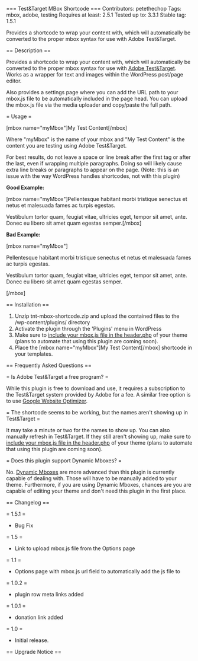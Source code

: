 === Test&Target MBox Shortcode ===
Contributors: petethechop
Tags: mbox, adobe, testing
Requires at least: 2.5.1
Tested up to: 3.3.1
Stable tag: 1.5.1

Provides a shortcode to wrap your content with, which will automatically be converted to the proper mbox syntax for use with Adobe Test&Target.

== Description ==

Provides a shortcode to wrap your content with, which will automatically be converted to the proper mbox syntax for use with [Adobe Test&Target](https://microsite.omniture.com/t2/help/en_US/tnt/help/). Works as a wrapper for text and images within the WordPress post/page editor.

Also provides a settings page where you can add the URL path to your mbox.js file to be automatically included in the page head. You can upload the mbox.js file via the media uploader and copy/paste the full path.

= Usage =

[mbox name="myMbox"]My Test Content[/mbox]

Where "myMbox" is the name of your mbox and "My Test Content" is the content you are testing using Adobe Test&Target.

For best results, do not leave a space or line break after the first tag or after the last, even if wrapping multiple paragraphs. Doing so will likely cause extra line breaks or paragraphs to appear on the page.
(Note: this is an issue with the way WordPress handles shortcodes, not with this plugin)

**Good Example:**

[mbox name="myMbox"]Pellentesque habitant morbi tristique senectus et netus et malesuada fames ac turpis egestas.

Vestibulum tortor quam, feugiat vitae, ultricies eget, tempor sit amet, ante. Donec eu libero sit amet quam egestas semper.[/mbox]


**Bad Example:**

[mbox name="myMbox"]

Pellentesque habitant morbi tristique senectus et netus et malesuada fames ac turpis egestas.

Vestibulum tortor quam, feugiat vitae, ultricies eget, tempor sit amet, ante. Donec eu libero sit amet quam egestas semper.

[/mbox]

== Installation ==

1. Unzip tnt-mbox-shortcode.zip and upload the contained files to the /wp-content/plugins/ directory
1. Activate the plugin through the 'Plugins' menu in WordPress
1. Make sure to [include your mbox.js file in the header.php](https://microsite.omniture.com/t2/help/en_US/tnt/help/#Referencing%20mbox.js) of your theme (plans to automate that using this plugin are coming soon).
1. Place the [mbox name="myMbox"]My Test Content[/mbox] shortcode in your templates.

== Frequently Asked Questions ==

= Is Adobe Test&Target a free program? =

While this plugin is free to download and use, it requires a subscription to the Test&Target system provided by Adobe for a fee. A similar free option is to use [Google Website Optimizer](http://www.google.com/websiteoptimizer).

= The shortcode seems to be working, but the names aren't showing up in Test&Target =

It may take a minute or two for the names to show up. You can also manually refresh in Test&Target. If they still aren't showing up, make sure to [include your mbox.js file in the header.php](https://microsite.omniture.com/t2/help/en_US/tnt/help/#Referencing%20mbox.js) of your theme (plans to automate that using this plugin are coming soon).

= Does this plugin support Dynamic Mboxes? =

No. [Dynamic Mboxes](https://microsite.omniture.com/t2/help/en_US/tnt/help/#About%20Dynamic%20Mboxes) are more advanced than this plugin is currently capable of dealing with. Those will have to be manually added to your theme. Furthermore, if you are using Dynamic Mboxes, chances are you are capable of editing your theme and don't need this plugin in the first place.

== Changelog ==

= 1.5.1 =
* Bug Fix

= 1.5 =
* Link to upload mbox.js file from the Options page

= 1.1 =
* Options page with mbox.js url field to automatically add the js file to <head>

= 1.0.2 =
* plugin row meta links added

= 1.0.1 =
* donation link added

= 1.0 =
* Initial release.

== Upgrade Notice ==
